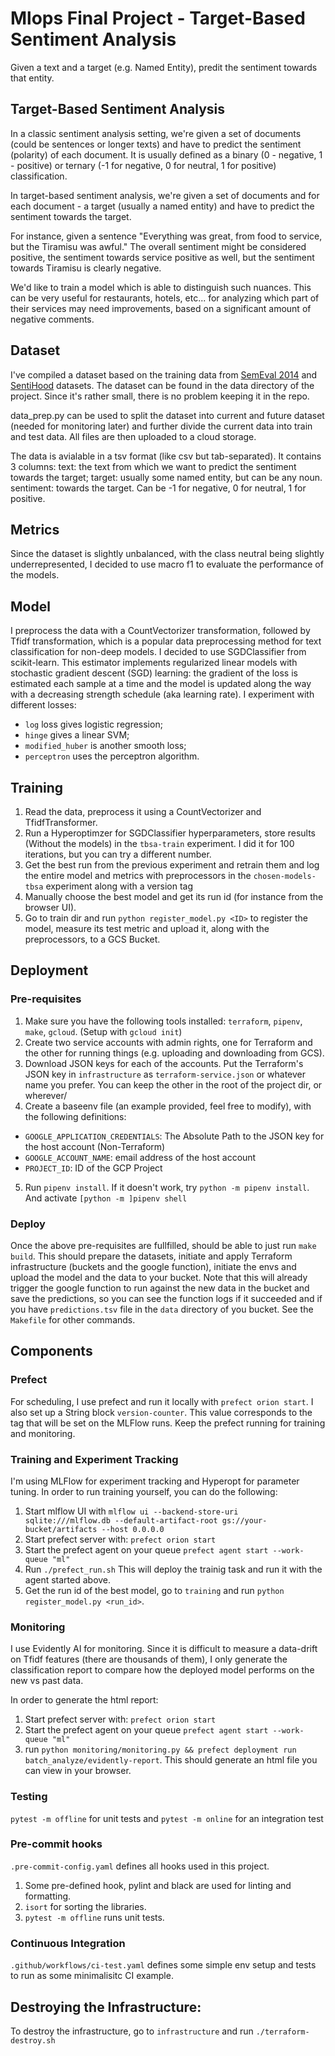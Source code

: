 # Mlops Final Project - Target-Based Sentiment Analysis

Given a text and a target (e.g. Named Entity), predit the sentiment towards that entity.

## Target-Based Sentiment Analysis

In a classic sentiment analysis setting, we're given a set of documents (could be sentences or longer texts) and have to predict the sentiment (polarity) of each document. It is usually defined as a binary (0 - negative, 1 - positive) or ternary (-1 for negative, 0 for neutral, 1 for positive) classification.

In target-based sentiment analysis, we're given a set of documents and for each document - a target (usually a named entity) and have to predict the sentiment towards the target.

For instance, given a sentence "Everything was great, from food to service, but the Tiramisu was awful." The overall sentiment might be considered positive, the sentiment towards service positive as well, but the sentiment towards Tiramisu is clearly negative.

We'd like to train a model which is able to distinguish such nuances. This can be very useful for restaurants, hotels, etc... for analyzing which part of their services may need improvements, based on a significant amount of negative comments.

## Dataset

I've compiled a dataset based on the training data from [SemEval 2014](https://paperswithcode.com/sota/aspect-based-sentiment-analysis-on-semeval) and [SentiHood](https://paperswithcode.com/sota/aspect-based-sentiment-analysis-on-sentihood) datasets. The dataset can be found in the data directory of the project. Since it's rather small, there is no problem keeping it in the repo.

data_prep.py can be used to split the dataset into current and future dataset (needed for monitoring later) and further divide the current data into train and test data. All files are then uploaded to a cloud storage.

The data is avialable in a tsv format (like csv but tab-separated). It contains 3 columns:
text: the text from which we want to predict the sentiment towards the target;
target: usually some named entity, but can be any noun.
sentiment: towards the target. Can be -1 for negative, 0 for neutral, 1 for positive.

## Metrics
Since the dataset is slightly unbalanced, with the class neutral being slightly underrepresented, I decided to use macro f1 to evaluate the performance of the models.

## Model
I preprocess the data with a CountVectorizer transformation, followed by Tfidf transformation, which is a popular data preprocessing method for text classification for non-deep models.
I decided to use SGDClassifier from scikit-learn. This estimator implements regularized linear models with stochastic gradient descent (SGD) learning: the gradient of the loss is estimated each sample at a time and the model is updated along the way with a decreasing strength schedule (aka learning rate).
I experiment with different losses:
- `log` loss gives logistic regression;
- `hinge` gives a linear SVM;
- `modified_huber` is another smooth loss;
- `perceptron` uses the perceptron algorithm.

## Training

1. Read the data, preprocess it using a CountVectorizer and TfidfTransformer.
2. Run a Hyperoptimzer for SGDClassifier hyperparameters, store results (Without the models) in the `tbsa-train` experiment. I did it for 100 iterations, but you can try a different number.
3. Get the best run from the previous experiment and retrain them and log the entire model and metrics with preprocessors in the `chosen-models-tbsa` experiment along with a version tag
4. Manually choose the best model and get its run id (for instance from the browser UI).
5. Go to train dir and run `python register_model.py <ID>` to register the model, measure its test metric and upload it, along with the preprocessors, to a GCS Bucket.

## Deployment

### Pre-requisites

1. Make sure you have the following tools installed: `terraform`, `pipenv`, `make`, `gcloud`. (Setup with `gcloud init`)
2. Create two service accounts with admin rights, one for Terraform and the other for running things (e.g. uploading and downloading from GCS).
3. Download JSON keys for each of the accounts. Put the Terraform's JSON key in `infrastructure` as `terraform-service.json` or whatever name you prefer. You can keep the other in the root of the project dir, or wherever/
4. Create a baseenv file (an example provided, feel free to modify), with the following definitions:
 + `GOOGLE_APPLICATION_CREDENTIALS`: The Absolute Path to the JSON key for the host account (Non-Terraform)
 + `GOOGLE_ACCOUNT_NAME`: email address of the host account
 + `PROJECT_ID`: ID of the GCP Project
5. Run `pipenv install`. If it doesn't work, try `python -m pipenv install`. And activate `[python -m ]pipenv shell`

### Deploy

Once the above pre-requisites are fullfilled, should be able to just run `make build`. This should prepare the datasets, initiate and apply Terraform infrastructure (buckets and the google function), initiate the envs and upload the model and the data to your bucket.
Note that this will already trigger the google function to run against the new data in the bucket and save the predictions, so you can see the function logs if it succeeded and if you have `predictions.tsv` file in the `data` directory of you bucket.
See the `Makefile` for other commands.

## Components

### Prefect

For scheduling, I use prefect and run it locally with `prefect orion start`. I also set up a String block `version-counter`. This value corresponds to the tag that will be set on the MLFlow runs. Keep the prefect running for training and monitoring.

### Training and Experiment Tracking

I'm using MLFlow for experiment tracking and Hyperopt for parameter tuning. In order to run training yourself, you can do the following:
1. Start mlflow UI with `mlflow ui --backend-store-uri sqlite:///mlflow.db --default-artifact-root gs://your-bucket/artifacts --host 0.0.0.0`
2. Start prefect server with: `prefect orion start`
3. Start the prefect agent on your queue `prefect agent start --work-queue "ml"`
4. Run `./prefect_run.sh` This will deploy the trainig task and run it with the agent started above.
5. Get the run id of the best model, go to `training` and run `python register_model.py <run_id>`.

### Monitoring

I use Evidently AI for monitoring. Since it is difficult to measure a data-drift on Tfidf features (there are thousands of them), I only generate the classification report to compare how the deployed model performs on the new vs past data.

In order to generate the html report:
1. Start prefect server with: `prefect orion start`
2. Start the prefect agent on your queue `prefect agent start --work-queue "ml"`
3. run `python monitoring/monitoring.py && prefect deployment run batch_analyze/evidently-report`. This should generate an html file you can view in your browser.

### Testing

`pytest -m offline` for unit tests and `pytest -m online` for an integration test

### Pre-commit hooks

`.pre-commit-config.yaml` defines all hooks used in this project.
1. Some pre-defined hook, pylint and black are used for linting and formatting.
2. `isort` for sorting the libraries.
3. `pytest -m offline` runs unit tests.

### Continuous Integration

`.github/workflows/ci-test.yaml` defines some simple env setup and tests to run as some minimalisitc CI example.

## Destroying the Infrastructure:

To destroy the infrastructure, go to `infrastructure` and run `./terraform-destroy.sh`
